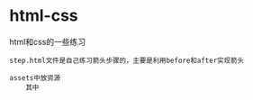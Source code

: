 # html-css
html和css的一些练习

    step.html文件是自己练习箭头步骤的，主要是利用before和after实现箭头
    
    assets中放资源
        其中

